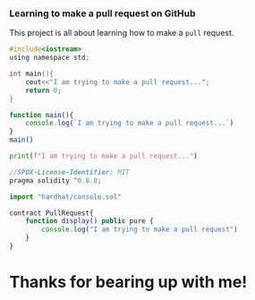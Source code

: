### Learning to make a pull request on GitHub

This project is all about learning how to make a `pull` request. 

```c
#include<iostream>
using namespace std;

int main(){
    cout<<"I am trying to make a pull request...";
    return 0;
}
```

```javascript
function main(){
    console.log(`I am trying to make a pull request...`)
}
main()
```

```python
print(f"I am trying to make a pull request...")
```

```javascript
//SPDX-License-Identifier: MIT
pragma solidity ^0.8.8;

import "hardhat/console.sol"

contract PullRequest{
    function display() public pure {
        console.log("I am trying to make a pull request")
    }
}
```

# Thanks for bearing up with me!